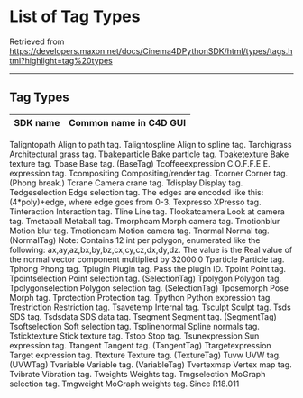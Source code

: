 # List of Tag Types
Retrieved from https://developers.maxon.net/docs/Cinema4DPythonSDK/html/types/tags.html?highlight=tag%20types
___

## Tag Types

| SDK name | Common name in C4D GUI|
|----|----|
Taligntopath	Align to path tag.
Taligntospline	Align to spline tag.
Tarchigrass	Architectural grass tag.
Tbakeparticle	Bake particle tag.
Tbaketexture	Bake texture tag.
Tbase	Base tag. (BaseTag)
Tcoffeeexpression	C.O.F.F.E.E. expression tag.
Tcompositing	Compositing/render tag.
Tcorner	Corner tag. (Phong break.)
Tcrane	Camera crane tag.
Tdisplay	Display tag.
Tedgeselection	Edge selection tag. The edges are encoded like this: (4*poly)+edge, where edge goes from 0-3.
Texpresso	XPresso tag.
Tinteraction	Interaction tag.
Tline	Line tag.
Tlookatcamera	Look at camera tag.
Tmetaball	Metaball tag.
Tmorphcam	Morph camera tag.
Tmotionblur	Motion blur tag.
Tmotioncam	Motion camera tag.
Tnormal	Normal tag. (NormalTag) Note: Contains 12 int per polygon, enumerated like the following: ax,ay,az,bx,by,bz,cx,cy,cz,dx,dy,dz. The value is the Real value of the normal vector component multiplied by 32000.0
Tparticle	Particle tag.
Tphong	Phong tag.
Tplugin	Plugin tag. Pass the plugin ID.
Tpoint	Point tag.
Tpointselection	Point selection tag. (SelectionTag)
Tpolygon	Polygon tag.
Tpolygonselection	Polygon selection tag. (SelectionTag)
Tposemorph	Pose Morph tag.
Tprotection	Protection tag.
Tpython	Python expression tag.
Trestriction	Restriction tag.
Tsavetemp	Internal tag.
Tsculpt	Sculpt tag.
Tsds	SDS tag.
Tsdsdata	SDS data tag.
Tsegment	Segment tag. (SegmentTag)
Tsoftselection	Soft selection tag.
Tsplinenormal	Spline normals tag.
Tsticktexture	Stick texture tag.
Tstop	Stop tag.
Tsunexpression	Sun expression tag.
Ttangent	Tangent tag. (TangentTag)
Ttargetexpression	Target expression tag.
Ttexture	Texture tag. (TextureTag)
Tuvw	UVW tag. (UVWTag)
Tvariable	Variable tag. (VariableTag)
Tvertexmap	Vertex map tag.
Tvibrate	Vibration tag.
Tweights	Weights tag.
Tmgselection	MoGraph selection tag.
Tmgweight	MoGraph weights tag. Since R18.011
